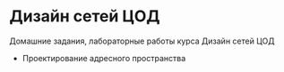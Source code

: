 # Дизайн сетей ЦОД
Домашние задания, лабораторные работы курса Дизайн сетей ЦОД
* Проектирование адресного пространства
